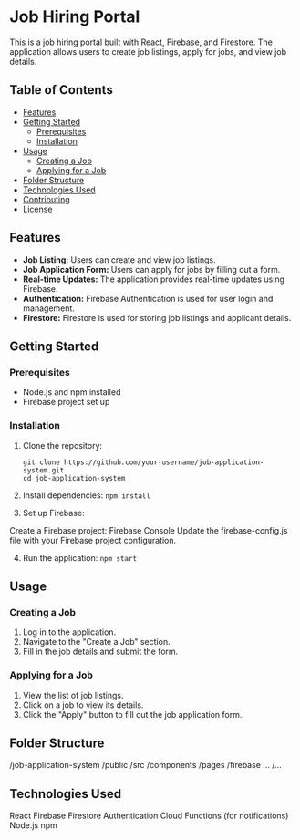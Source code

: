 # Job Hiring Portal

This is a job hiring portal built with React, Firebase, and Firestore. The application allows users to create job listings, apply for jobs, and view job details.

## Table of Contents
- [Features](#features)
- [Getting Started](#getting-started)
  - [Prerequisites](#prerequisites)
  - [Installation](#installation)
- [Usage](#usage)
  - [Creating a Job](#creating-a-job)
  - [Applying for a Job](#applying-for-a-job)
- [Folder Structure](#folder-structure)
- [Technologies Used](#technologies-used)
- [Contributing](#contributing)
- [License](#license)

## Features

- **Job Listing:** Users can create and view job listings.
- **Job Application Form:** Users can apply for jobs by filling out a form.
- **Real-time Updates:** The application provides real-time updates using Firebase.
- **Authentication:** Firebase Authentication is used for user login and management.
- **Firestore:** Firestore is used for storing job listings and applicant details.

## Getting Started

### Prerequisites

- Node.js and npm installed
- Firebase project set up

### Installation

1. Clone the repository:

   ```
   git clone https://github.com/your-username/job-application-system.git
   cd job-application-system
   ```
2. Install dependencies:
   ```npm install```

3. Set up Firebase:

Create a Firebase project: Firebase Console
Update the firebase-config.js file with your Firebase project configuration.

4. Run the application:
   ```npm start```
   
## Usage
### Creating a Job
  1. Log in to the application.
  2. Navigate to the "Create a Job" section.
  3. Fill in the job details and submit the form.

### Applying for a Job
1. View the list of job listings.
2. Click on a job to view its details.
3. Click the "Apply" button to fill out the job application form.

## Folder Structure

/job-application-system
  /public
  /src
    /components
    /pages
    /firebase
    ...
  /...
  
## Technologies Used
React
Firebase
Firestore
Authentication
Cloud Functions (for notifications)
Node.js
npm
